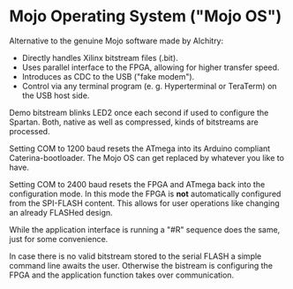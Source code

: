 # Mojo Operating System ("Mojo OS")

Alternative to the genuine Mojo software made by Alchitry:

* Directly handles Xilinx bitstream files (.bit).
* Uses parallel interface to the FPGA, allowing for higher transfer speed.
* Introduces as CDC to the USB ("fake modem").
* Control via any terminal program (e. g. Hyperterminal or TeraTerm) on the
  USB host side.

Demo bitstream blinks LED2 once each second if used to configure the Spartan.
Both, native as well as compressed, kinds of bitstreams are processed.

Setting COM to 1200 baud resets the ATmega into its Arduino compliant
Caterina-bootloader. The Mojo OS can get replaced by whatever you like to have.

Setting COM to 2400 baud resets the FPGA and ATmega back into the configuration
mode. In this mode the FPGA is **not** automatically configured from the
SPI-FLASH content. This allows for user operations like changing an already
FLASHed design.

While the application interface is running a "#R" sequence does
the same, just for some convenience.

In case there is no valid bitstream stored to the serial FLASH a simple command
line awaits the user. Otherwise the bistream is configuring the FPGA and the
application function takes over communication.